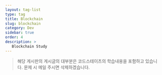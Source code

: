 ```yaml
---
layout: tag-list
type: tag
title: Blockchain
slug: blockchain
category: Dev
sidebar: true
order: 4
description: >
   Blockchain Study  
---
```

   > 해당 게시판의 게시글의 대부분은 코드스테이츠의 학습내용을 포함하고 있습니다. 문제 시 메일 주시면 삭제하겠습니다.
